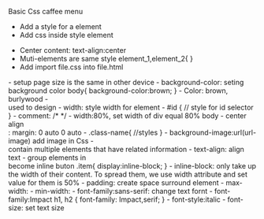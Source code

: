 Basic Css caffee menu
- Add a style for a element
- Add css inside style element
<style>
	element{
		property:value;
	}
</style>
- Center content: text-align:center
- Muti-elements are same style
element_1,element_2{
}
- Add import file.css into file.html
<link rel="stylesheet" href=styles.css>
- setup page size is the same in other device
<meta name="viewport" content="width=device-width,initial-scale:1.0">
- background-color: seting background color
body{
	background-color:brown;
}
- Color: brown, burlywood
- <div></div> used to design 
- width: style width for element
- #id {
	// style for id selector
}
- comment: /* */
- width:80%, set width of div equal 80% body
- center align <div>: margin: 0 auto 0 auto
- .class-name{
	//styles
}
- background-image:url(url-image) add image in Css
- <article></article> contain multiple elements that have related information
- text-align: align text
- group elements in <article></article> become inline buton
.item{
display:inline-block;
}
- inline-block: only take up the width of their content. To spread them, we use width attribute  and set value for them is 50%
- padding: create space surround element
- max-width: 
- min-width:
- font-family:sans-serif: change text fornt
- font-family:Impact
h1, h2 {
  font-family: Impact,serif;
}
- font-style:italic
- font-size: set text size


